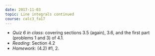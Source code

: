 ```yaml
---
date: 2017-11-03
topic: Line integrals continued
course: calc3_fa17
---
```


- *Quiz 6 in class*: covering sections 3.5 (again), 3.6, and the first part (problems 1 and 3) of 4.1.
- *Reading*: Section 4.2
- *Homework*: (4.2) #1, 2.
